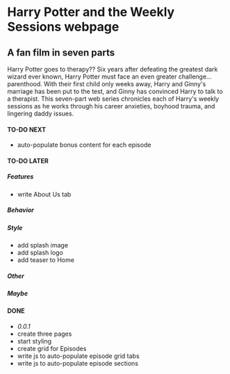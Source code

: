 # Harry Potter and the Weekly Sessions webpage
## A fan film in seven parts
Harry Potter goes to therapy??  Six years after defeating the greatest dark wizard ever known, Harry Potter must face an even greater challenge...  parenthood.  With their first child only weeks away, Harry and Ginny's marriage has been put to the test, and Ginny has convinced Harry to talk to a therapist.  This seven-part web series chronicles each of Harry's weekly sessions as he works through his career anxieties, boyhood trauma, and lingering daddy issues.

#### TO-DO NEXT
- auto-populate bonus content for each episode

#### TO-DO LATER
##### Features
- write About Us tab
##### Behavior
##### Style
- add splash image
- add splash logo
- add teaser to Home
##### Other
##### Maybe

#### DONE
- *0.0.1*
- create three pages
- start styling
- create grid for Episodes
- write js to auto-populate episode grid tabs
- write js to auto-populate episode sections